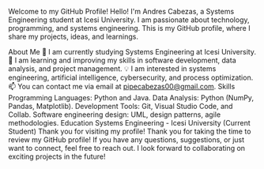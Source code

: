Welcome to my GitHub Profile!
Hello! I'm Andres Cabezas, a Systems Engineering student at Icesi University. I am passionate about technology, programming, and systems engineering. This is my GitHub profile, where I share my projects, ideas, and learnings.

About Me
🔭 I am currently studying Systems Engineering at Icesi University.
🌱 I am learning and improving my skills in software development, data analysis, and project management.
💡 I am interested in systems engineering, artificial intelligence, cybersecurity, and process optimization.
📫 You can contact me via email at pipecabezas00@gmail.com.
Skills
Programming Languages: Python and Java.
Data Analysis: Python (NumPy, Pandas, Matplotlib).
Development Tools: Git, Visual Studio Code, and Collab.
Software engineering design: UML, design patterns, agile methodologies.
Education
Systems Engineering - Icesi University (Current Student)
Thank you for visiting my profile!
Thank you for taking the time to review my GitHub profile! If you have any questions, suggestions, or just want to connect, feel free to reach out. I look forward to collaborating on exciting projects in the future!
